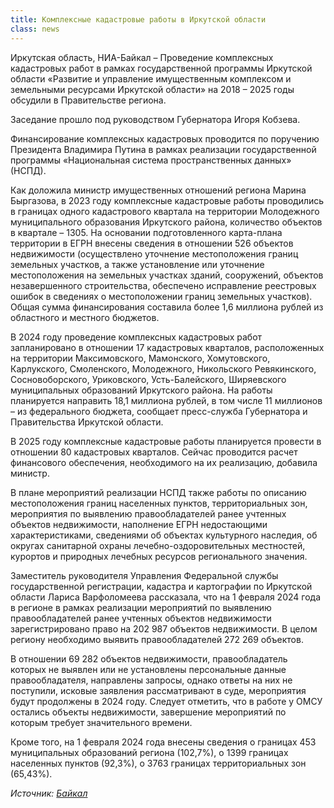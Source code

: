 ```yaml
---
title: Комплексные кадастровые работы в Иркутской области
class: news  
---
```


Иркутская область, НИА-Байкал – Проведение комплексных кадастровых работ в рамках государственной программы Иркутской области «Развитие и управление имущественным комплексом и земельными ресурсами Иркутской области» на 2018 – 2025 годы обсудили в Правительстве региона.

Заседание прошло под руководством Губернатора Игоря Кобзева.

Финансирование комплексных кадастровых проводится по поручению Президента Владимира Путина в рамках реализации государственной программы «Национальная система пространственных данных» (НСПД).

Как доложила министр имущественных отношений региона Марина Быргазова, в 2023 году комплексные кадастровые работы проводились в границах одного кадастрового квартала на территории Молодежного муниципального образования Иркутского района, количество объектов в квартале – 1305. На основании подготовленного карта-плана территории в ЕГРН внесены сведения в отношении 526 объектов недвижимости (осуществлено уточнение местоположения границ земельных участков, а также установление или уточнение местоположения на земельных участках зданий, сооружений, объектов незавершенного строительства, обеспечено исправление реестровых ошибок в сведениях о местоположении границ земельных участков). Общая сумма финансирования составила более 1,6 миллиона рублей из областного и местного бюджетов.

В 2024 году проведение комплексных кадастровых работ запланировано в отношении 17 кадастровых кварталов, расположенных на территории Максимовского, Мамонского, Хомутовского, Карлукского, Смоленского, Молодежного, Никольского Ревякинского, Сосновоборского, Уриковского, Усть-Балейского, Ширяевского муниципальных образований Иркутского района. На работы планируется направить 18,1 миллиона рублей, в том числе 11 миллионов – из федерального бюджета, сообщает пресс-служба Губернатора и Правительства Иркутской области.

В 2025 году комплексные кадастровые работы планируется провести в отношении 80 кадастровых кварталов. Сейчас проводится расчет финансового обеспечения, необходимого на их реализацию, добавила министр.

В плане мероприятий реализации НСПД также работы по описанию местоположения границ населенных пунктов, территориальных зон, мероприятия по выявлению правообладателей ранее учтенных объектов недвижимости, наполнение ЕГРН недостающими характеристиками, сведениями об объектах культурного наследия, об округах санитарной охраны лечебно-оздоровительных местностей, курортов и природных лечебных ресурсов регионального значения.

Заместитель руководителя Управления Федеральной службы государственной регистрации, кадастра и картографии по Иркутской области Лариса Варфоломеева рассказала, что на 1 февраля 2024 года в регионе в рамках реализации мероприятий по выявлению правообладателей ранее учтенных объектов недвижимости зарегистрировано право на 202 987 объектов недвижимости. В целом региону необходимо выявить правообладателей 272 269 объектов.

В отношении 69 282 объектов недвижимости, правообладатель которых не выявлен или не установлены персональные данные правообладателя, направлены запросы, однако ответы на них не поступили, исковые заявления рассматривают в суде, мероприятия будут продолжены в 2024 году. Следует отметить, что в работе у ОМСУ остались объекты недвижимости, завершение мероприятий по которым требует значительного времени.

Кроме того, на 1 февраля 2024 года внесены сведения о границах 453 муниципальных образований региона (102,7%), о 1399 границах населенных пунктов (92,3%), о 3763 границах территориальных зон (65,43%).

*Источник: [Байкал](https://www.38rus.com/more/97832?utm_referrer=https%3A%2F%2Fdzen.ru%2Fnews%2Fsearch%3Ftext%3D)*
